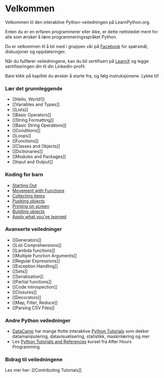 # Velkommen

Velkommen til den interaktive Python-veiledningen på LearnPython.org.

Enten du er en erfaren programmerer eller ikke, er dette nettstedet ment for alle som ønsker å lære programmeringsspråket Python.<br>

Du er velkommen til å bli med i gruppen vår på <a href="http://www.facebook.com/groups/180708015327157/">Facebook</a> for spørsmål, diskusjoner og oppdateringer.

Når du fullfører veiledningene, kan du bli sertifisert på [LearnX](https://www.learnx.org) og legge sertifiseringen din til din LinkedIn-profil.

Bare klikk på kapitlet du ønsker å starte fra, og følg instruksjonene. Lykke til!<br>

### Lær det grunnleggende

- [[Hello, World!]]
- [[Variables and Types]]
- [[Lists]]
- [[Basic Operators]]
- [[String Formatting]]
- [[Basic String Operations]]
- [[Conditions]]
- [[Loops]]
- [[Functions]]
- [[Classes and Objects]]
- [[Dictionaries]]
- [[Modules and Packages]]
- [[Input and Output]]

### Koding for barn
- [Starting Out](https://codingforkids.io/play/python/intro-level1)
- [Movement with Functions](https://codingforkids.io/play/python/intro-level2)
- [Collecting items](https://codingforkids.io/play/python/intro-level3)
- [Pushing objects](https://codingforkids.io/play/python/intro-level4)
- [Printing on screen](https://codingforkids.io/play/python/intro-level5)
- [Building objects](https://codingforkids.io/play/python/intro-level6)
- [Apply what you've learned](https://codingforkids.io/play/python/intro-level7)

### Avanserte veiledninger

- [[Generators]]
- [[List Comprehensions]]
- [[Lambda functions]]
- [[Multiple Function Arguments]]
- [[Regular Expressions]]
- [[Exception Handling]]
- [[Sets]]
- [[Serialization]]
- [[Partial functions]]
- [[Code Introspection]]
- [[Closures]]
- [[Decorators]]
- [[Map, Filter, Reduce]]
- [[Parsing CSV Files]]

### Andre Python veiledninger

- [DataCamp](https://datacamp.pxf.io/c/67577/1012793/13294?sharedId=learnpython.org) har mange flotte interaktive [Python Tutorials](https://datacamp.pxf.io/c/67577/1012793/13294?sharedId=learnpython.org) som dekker datamanipulering, datavisualisering, statistikk, maskinlæring og mer
- Les [Python Tutorials and References](http://www.afterhoursprogramming.com/index.php?article=181) kurset fra After Hours Programming

### Bidrag til veiledningene

Les mer her: [[Contributing Tutorials]]